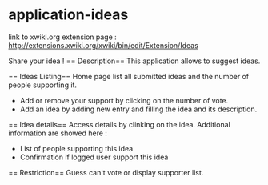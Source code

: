 application-ideas
=================

link to xwiki.org extension page : http://extensions.xwiki.org/xwiki/bin/edit/Extension/Ideas

Share your idea !
== Description==
This application allows to suggest ideas.

== Ideas Listing==
Home page list all submitted ideas and the number of people supporting it.
* Add or remove your support by clicking on the number of vote.
* Add an idea by adding new entry and filling the idea and its description.

== Idea details==
Access details by clinking on the idea.
Additional information are showed here :
* List of people supporting this idea
* Confirmation if logged user support this idea

== Restriction==
Guess can't vote or display supporter list.
